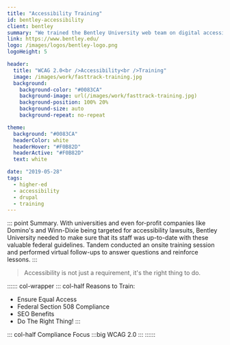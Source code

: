 ```yaml
---
title: "Accessibility Training"
id: bentley-accessibility
client: bentley
summary: "We trained the Bentley University web team on digital accessibility best practices."
link: https://www.bentley.edu/
logo: /images/logos/bentley-logo.png
logoHeight: 5

header:
  title: "WCAG 2.0<br />Accessibility<br />Training"
  image: /images/work/fasttrack-training.jpg
  background:
    background-color: "#0083CA"
    background-image: url(/images/work/fasttrack-training.jpg)
    background-position: 100% 20%
    background-size: auto
    background-repeat: no-repeat

theme:
  background: "#0083CA"
  headerColor: white
  headerHover: "#F0B82D"
  headerActive: "#F0B82D"
  text: white

date: "2019-05-28"
tags:
  - higher-ed
  - accessibility
  - drupal
  - training
---
```


::: point Summary.
With universities and even for-profit companies like Domino's and Winn-Dixie being targeted for accessibility lawsuits, Bentley University needed to make sure that its staff was up-to-date with these valuable federal guidelines. Tandem conducted an onsite training session and performed virtual follow-ups to answer questions and reinforce lessons.
:::

> Accessibility is not just a requirement, it's the right thing to do.

:::::: col-wrapper
::: col-half Reasons to Train:
* Ensure Equal Access
* Federal Section 508 Compliance
* SEO Benefits
* Do The Right Thing!
:::

::: col-half Compliance Focus
:::big
WCAG 2.0
:::
::::::
